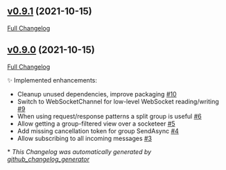

## [v0.9.1](https://github.com/devlooped/WebSocketeer/tree/v0.9.1) (2021-10-15)

[Full Changelog](https://github.com/devlooped/WebSocketeer/compare/v0.9.0...v0.9.1)

## [v0.9.0](https://github.com/devlooped/WebSocketeer/tree/v0.9.0) (2021-10-15)

[Full Changelog](https://github.com/devlooped/WebSocketeer/compare/9469bf1ba55da01bce1e580bea52a67333993a64...v0.9.0)

:sparkles: Implemented enhancements:

- Cleanup unused dependencies, improve packaging [\#10](https://github.com/devlooped/WebSocketeer/issues/10)
- Switch to WebSocketChannel for low-level WebSocket reading/writing [\#9](https://github.com/devlooped/WebSocketeer/issues/9)
- When using request/response patterns a split group is useful [\#6](https://github.com/devlooped/WebSocketeer/issues/6)
- Allow getting a group-filtered view over a socketeer [\#5](https://github.com/devlooped/WebSocketeer/issues/5)
- Add missing cancellation token for group SendAsync [\#4](https://github.com/devlooped/WebSocketeer/issues/4)
- Allow subscribing to all incoming messages [\#3](https://github.com/devlooped/WebSocketeer/issues/3)



\* *This Changelog was automatically generated by [github_changelog_generator](https://github.com/github-changelog-generator/github-changelog-generator)*

